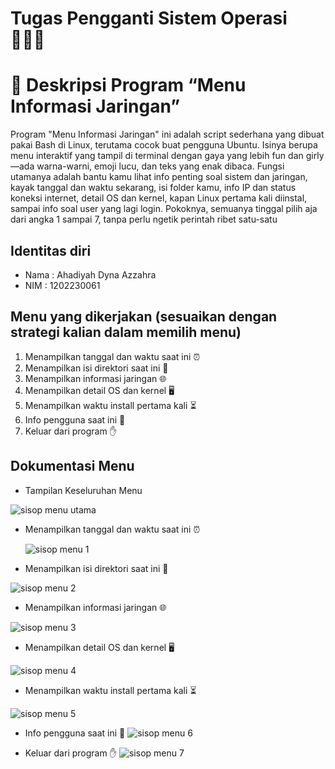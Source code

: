 # Tugas Pengganti Sistem Operasi 👩🏻‍💻

# 📝 Deskripsi Program “Menu Informasi Jaringan”
Program "Menu Informasi Jaringan" ini adalah script sederhana yang dibuat pakai Bash di Linux, terutama cocok buat pengguna Ubuntu. Isinya berupa menu interaktif yang tampil di terminal dengan gaya yang lebih fun dan girly—ada warna-warni, emoji lucu, dan teks yang enak dibaca. Fungsi utamanya adalah bantu kamu lihat info penting soal sistem dan jaringan, kayak tanggal dan waktu sekarang, isi folder kamu, info IP dan status koneksi internet, detail OS dan kernel, kapan Linux pertama kali diinstal, sampai info soal user yang lagi login. Pokoknya, semuanya tinggal pilih aja dari angka 1 sampai 7, tanpa perlu ngetik perintah ribet satu-satu

## Identitas diri
- Nama : Ahadiyah Dyna Azzahra
- NIM  : 1202230061

## Menu yang dikerjakan (sesuaikan dengan strategi kalian dalam memilih menu)
1. Menampilkan tanggal dan waktu saat ini  ⏰
2. Menampilkan isi direktori saat ini 📁
3. Menampilkan informasi jaringan 🌐
4. Menampilkan detail OS dan kernel 🖥️
5. Menampilkan waktu install pertama kali ⏳
6. Info pengguna saat ini 👤
7. Keluar dari program ✋

## Dokumentasi Menu 
 - Tampilan Keseluruhan Menu
   
  ![sisop menu utama](https://github.com/user-attachments/assets/259da102-4754-45d5-932f-83c382c4f8fc)

- Menampilkan tanggal dan waktu saat ini ⏰
  
  ![sisop menu 1](https://github.com/user-attachments/assets/bce95318-8ec1-4e12-ac4b-48716d268b03)
  
- Menampilkan isi direktori saat ini 📁
  
![sisop menu 2](https://github.com/user-attachments/assets/4dc89b6d-21a1-44fb-8d51-fb5c5065ac37)

- Menampilkan informasi jaringan 🌐
  
![sisop menu 3](https://github.com/user-attachments/assets/cee0511c-6b46-4188-8b4e-521b68e1beb5)

-  Menampilkan detail OS dan kernel 🖥️
  
![sisop menu 4](https://github.com/user-attachments/assets/35f8fecb-87ec-4939-ad8d-93cad2c2c0dc)

- Menampilkan waktu install pertama kali ⏳
  
![sisop menu 5](https://github.com/user-attachments/assets/9a876a0f-0a18-46b0-b0ef-5fde60b58540)

- Info pengguna saat ini 👤
  ![sisop menu 6](https://github.com/user-attachments/assets/f6b09a05-5a4e-4657-87c2-db1e8437cdf9)

- Keluar dari program ✋
![sisop menu 7](https://github.com/user-attachments/assets/7f6c4048-4b8f-4ebf-bea3-54e5b2eb2fb1)
